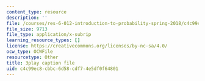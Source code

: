```yaml
---
content_type: resource
description: ''
file: /courses/res-6-012-introduction-to-probability-spring-2018/c4c99ec8cbbc6d58cdf74e5df0f64801_TbRh71BMJvw.srt
file_size: 9713
file_type: application/x-subrip
learning_resource_types: []
license: https://creativecommons.org/licenses/by-nc-sa/4.0/
ocw_type: OCWFile
resourcetype: Other
title: 3play caption file
uid: c4c99ec8-cbbc-6d58-cdf7-4e5df0f64801
---
```

